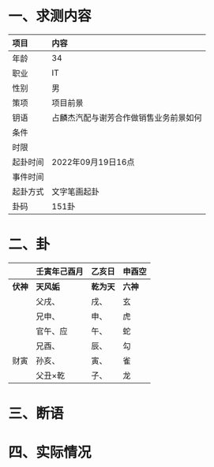 # 一、求测内容
|项目|内容|
|:-|:-|
|年龄|34|
|职业|IT|
|性别|男|
|策项|项目前景|
|钥语|占麟杰汽配与谢芳合作做销售业务前景如何|
|条件||
|时限||
|起卦时间|2022年09月19日16点|
|事件时间||
|起卦方式|文字笔画起卦|
|卦码|151卦|

# 二、卦
||壬寅年己酉月|乙亥日|申酉空|
|:-|:-|:-|:-|
|**伏神**|**天风姤**|**乾为天**|**六神**|
||父戌、|戌、|玄|
||兄申、|申、|虎|
||官午、应|午、|蛇|
||兄酉、|辰、|勾|
|财寅|孙亥、|寅、|雀|
||父丑×乾|子、|龙|


# 三、断语

# 四、实际情况